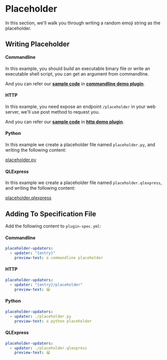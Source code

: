 # Placeholder

In this section, we'll walk you through writing a random emoji string as the placeholder.

## Writing Placeholder

<!-- tabs:start -->

#### **Commandline**

In this example, you should build an executable binary file or write an executable shell script, you can get an argument from commandline.

And you can refer our [**sample code**](https://github.com/myrestop/myflow-plugin-guide/tree/master/general-plugin-guide/commandline-demo-plugin/src/nativeMain/kotlin/Main.kt) in [**commandline demo plugin**](https://github.com/myrestop/myflow-plugin-guide/tree/master/general-plugin-guide/commandline-demo-plugin).

#### **HTTP**

In this example, you need expose an endpoint `/placeholder` in your web server, we'll use post method to request you.

And you can refer our [**sample code**](https://github.com/myrestop/myflow-plugin-guide/tree/master/general-plugin-guide/http-demo-plugin/src/main/kotlin/runflow/Main.kt) in [**http demo plugin**](https://github.com/myrestop/myflow-plugin-guide/tree/master/general-plugin-guide/http-demo-plugin).

#### **Python**

In this example we create a placeholder file named `placeholder.py`, and writing the following content:

[placeholder.py](python-demo-plugin/placeholder.py ':include :type=code')

#### **QLExpress**

In this example we create a placeholder file named `placeholder.qlexpress`, and writing the following content:

[placeholder.qlexpress](qlexpress-demo-plugin/placeholder.qlexpress ':include :type=code java')

<!-- tabs:end -->

## Adding To Specification File

Add the following content to `plugin-spec.yml`:

<!-- tabs:start -->

#### **Commandline**

```yaml
placeholder-updaters:
  - updater: "{entry}"
    preview-text: a commandline placeholder
```

#### **HTTP**

```yaml
placeholder-updaters:
  - updater: "{entry}/placeholder"
    preview-text: 😁
```

#### **Python**

```yaml
placeholder-updaters:
  - updater: ./placeholder.py
    preview-text: a python placeholder
```

#### **QLExpress**

```yaml
placeholder-updaters:
  - updater: ./placeholder.qlexpress
    preview-text: 😁
```

<!-- tabs:end -->
